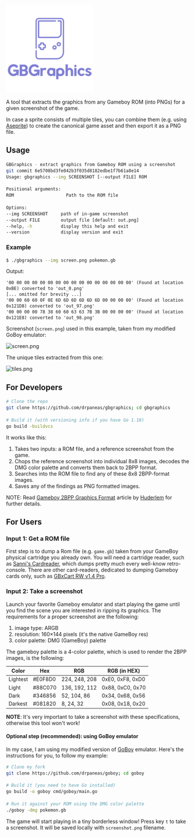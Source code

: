 <img src="./gbgraphics-logo.png?sanitize=true" alt="GBGraphics" width="240">

A tool that extracts the graphics from any Gameboy ROM (into PNGs) for a given screenshot of the game.

In case a sprite consists of multiple tiles, you can combine them (e.g. using [Aseprite](https://www.aseprite.org/))
to create the canonical game asset and then export it as a PNG file.

## Usage

```bash
GBGraphics - extract graphics from Gameboy ROM using a screenshot
git commit 6e5708bd3fe042b3f035d8182edbe1f7b61a8e14
Usage: gbgraphics --img SCREENSHOT [--output FILE] ROM

Positional arguments:
ROM                    Path to the ROM file

Options:
--img SCREENSHOT     path of in-game screenshot
--output FILE        output file [default: out.png]
--help, -h           display this help and exit
--version            display version and exit
```

### Example
```bash
$ ./gbgraphics --img screen.png pokemon.gb
```

Output:

```
'00 00 00 00 00 00 00 00 00 00 00 00 00 00 00 00' (Found at location 0xBE) converted to 'out_0.png'
[... omitted for brevity ...]
'00 00 60 60 0F 0E 6D 6D 6D 6D 6D 6D 00 00 00 00' (Found at location 0x121D8) converted to 'out_97.png'
'00 00 00 00 78 38 60 60 63 63 7B 3B 00 00 00 00' (Found at location 0x121E8) converted to 'out_98.png'
```

Screenshot (`screen.png`) used in this example, taken from my modified GoBoy emulator:

![screen.png](screen.png)

The unique tiles extracted from this one:

![tiles.png](tiles.png)

## For Developers

```bash
# Clone the repo
git clone https://github.com/drpaneas/gbgraphics; cd gbgraphics

# Build it (with versioning info if you have Go 1.18)
go build -buildvcs
```

It works like this:

1. Takes two inputs: a ROM file, and a reference screenshot from the game.
2. Chops the reference screenshot into individual 8x8 images, decodes the DMG color palette and converts them back to 2BPP format.
3. Searches into the ROM file to find any of these 8x8 2BPP-format images.
4. Saves any of the findings as PNG formatted images.

NOTE: Read [Gameboy 2BPP Graphics Format](https://www.huderlem.com/demos/gameboy2bpp.html) article by [Huderlem](https://www.huderlem.com/) for further details.


## For Users

### Input 1: Get a ROM file

First step is to dump a Rom file (e.g. `game.gb`) taken from your GameBoy physical cartridge you already own.
You will need a cartridge reader, such as [Sanni's Cardreader](https://github.com/sanni/cartreader), which dumps pretty much every well-know retro-console.
There are other card-readers, dedicated to dumping Gameboy cards only, such as [GBxCart RW v1.4 Pro](https://retrogamerepairshop.com/products/gbxcart-rw-gameboy-gbc-gba-cart-reader-writer-flasher).

### Input 2: Take a screenshot

Launch your favorite Gameboy emulator and start playing the game until you find the scene you are interested in ripping its graphics.
The requirements for a proper screenshot are the following:

1. image type: ARGB
2. resolution: 160×144 pixels (it's the native GameBoy res)
3. color palette: DMG (GameBoy) palette

The gameboy palette is a 4-color palette, which is used to render the 2BPP images, is the following:

| Color | Hex | RGB | RGB (in HEX) |
| --- | --- | --- | --- |
| Lightest | #E0F8D0 | 224, 248, 208 | 0xE0, 0xF8, 0xD0 |
| Light | #88C070 | 136, 192, 112 | 0x88, 0xC0, 0x70 |
| Dark  | #346856 | 52, 104, 86 | 0x34, 0x68, 0x56 |
| Darkest | #081820 | 8, 24, 32 | 0x08, 0x18, 0x20 |

**NOTE**: It's very important to take a screenshot with these specifications, otherwise this tool won't work!

#### Optional step (recommended): using GoBoy emulator

In my case, I am using my modified version of [GoBoy](https://github.com/drpaneas/goboy) emulator.
Here's the instructions for you, to follow my example:

```bash
# Clone my fork
git clone https://github.com/drpaneas/goboy; cd goboy

# Build it (you need to have Go installed)
go build -o goboy cmd/goboy/main.go

# Run it against your ROM using the DMG color palette
./goboy -dmg pokemon.gb
```

The game will start playing in a tiny borderless window!
Press key `t` to take a screenshot. It will be saved locally with `screenshot.png` filename.
